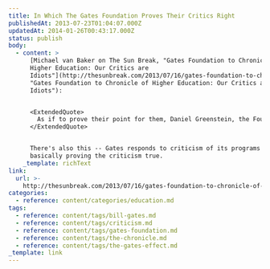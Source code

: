 ```yaml
---
title: In Which The Gates Foundation Proves Their Critics Right
publishedAt: 2013-07-23T01:04:07.000Z
updatedAt: 2014-01-26T00:43:17.000Z
status: publish
body:
  - content: >
      [Michael van Baker on The Sun Break, "Gates Foundation to Chronicle of
      Higher Education: Our Critics are
      Idiots"](http://thesunbreak.com/2013/07/16/gates-foundation-to-chronicle-of-higher-education-our-critics-are-idiots/
      "Gates Foundation to Chronicle of Higher Education: Our Critics are
      Idiots"):


      <ExtendedQuote>
        As if to prove their point for them, Daniel Greenstein, the Foundation's director of postsecondary success, decided to reply with what is, in this context, a withering put-down: "The alternative -- graduating fewer students at a higher cost over a longer period of time -- is not serving the needs of most students," he told the Seattle Times by email. (It's almost never a good sign when your correspondent in a debate recasts your position as "I'm hearing you'd like to shoot yourself, and others, in the face.")
      </ExtendedQuote>


      There's also this -- Gates responds to criticism of its programs by
      basically proving the criticism true.
    _template: richText
link:
  url: >-
    http://thesunbreak.com/2013/07/16/gates-foundation-to-chronicle-of-higher-education-our-critics-are-idiots/
categories:
  - reference: content/categories/education.md
tags:
  - reference: content/tags/bill-gates.md
  - reference: content/tags/criticism.md
  - reference: content/tags/gates-foundation.md
  - reference: content/tags/the-chronicle.md
  - reference: content/tags/the-gates-effect.md
_template: link
---
```



